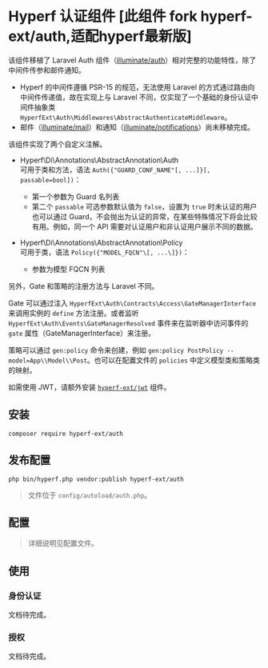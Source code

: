 # Hyperf 认证组件 [此组件 fork hyperf-ext/auth,适配hyperf最新版]

该组件移植了 Laravel Auth 组件（[illuminate/auth](https://github.com/illuminate/auth )）相对完整的功能特性，除了中间件传参和邮件通知。

* Hyperf 的中间件遵循 PSR-15 的规范，无法使用 Laravel 的方式通过路由向中间件传递值，故在实现上与 Laravel 不同，仅实现了一个基础的身份认证中间件抽象类 `HyperfExt\Auth\Middlewares\AbstractAuthenticateMiddleware`。
* 邮件（[illuminate/mail](https://github.com/illuminate/mail )）和通知（[illuminate/notifications](https://github.com/illuminate/notifications )）尚未移植完成。

该组件实现了两个自定义注解。
* Hyperf\Di\Annotations\AbstractAnnotation\Auth  
可用于类和方法，语法 `Auth({"GUARD_CONF_NAME"[, ...]}[, passable=bool])`：
  * 第一个参数为 Guard 名列表
  * 第二个 `passable` 可选参数默认值为 `false`，设置为 `true` 时未认证的用户也可以通过 Guard，不会抛出为认证的异常，在某些特殊情况下将会比较有用。例如，同一个 API 需要对认证用户和非认证用户展示不同的数据。

* Hyperf\Di\Annotations\AbstractAnnotation\Policy  
可用于类，语法 `Policy({"MODEL_FQCN"\[, ...\]})`：  
  * 参数为模型 FQCN 列表

另外，Gate 和策略的注册方法与 Laravel 不同。

Gate 可以通过注入 `HyperfExt\Auth\Contracts\Access\GateManagerInterface` 来调用实例的 `define` 方法注册。或者监听 `HyperfExt\Auth\Events\GateManagerResolved` 事件来在监听器中访问事件的 `gate` 属性（GateManagerInterface）来注册。

策略可以通过 `gen:policy` 命令来创建，例如 `gen:policy PostPolicy --model=App\\Model\\Post`。也可以在配置文件的 `policies` 中定义模型类和策略类的映射。

如需使用 JWT，请额外安装 [`hyperf-ext/jwt`](https://github.com/hyperf-ext/jwt) 组件。

## 安装

```shell script
composer require hyperf-ext/auth
```

## 发布配置

```shell script
php bin/hyperf.php vendor:publish hyperf-ext/auth
```

> 文件位于 `config/autoload/auth.php`。

## 配置

> 详细说明见配置文件。

## 使用

### 身份认证

文档待完成。

### 授权

文档待完成。